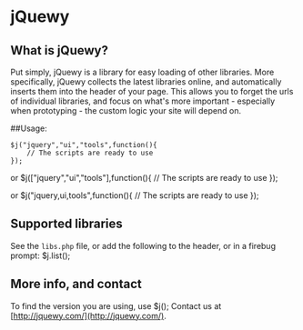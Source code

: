 # jQuewy

## What is jQuewy?

Put simply, jQuewy is a library for easy loading of other libraries.
More specifically, jQuewy collects the latest libraries online, and automatically inserts them into the header of your page. This allows you to forget the urls of individual libraries, and focus on what's more important - especially when prototyping - the custom logic your site will depend on.

##Usage:

	$j("jquery","ui","tools",function(){
		// The scripts are ready to use
	});
	
or
	$j(["jquery","ui","tools"],function(){
		// The scripts are ready to use
	});

or
	$j("jquery,ui,tools",function(){
		// The scripts are ready to use
	});

## Supported libraries

See the `libs.php` file, or add the following to the header, or in a firebug prompt:
	$j.list();

## More info, and contact
To find the version you are using, use $j();
Contact us at [http://jquewy.com/](http://jquewy.com/).
